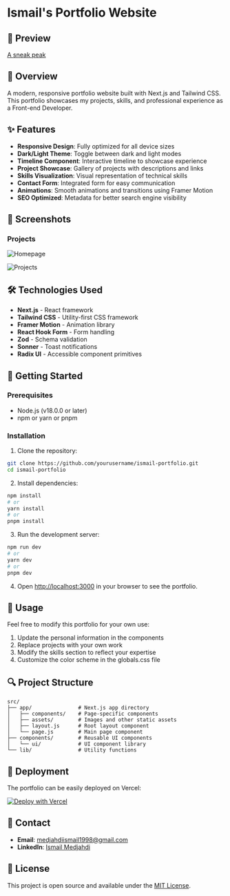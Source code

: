 # Ismail's Portfolio Website

## 🌟 Preview
  [A sneak peak](https://ismailshk.vercel.app/)
## 🌟 Overview

A modern, responsive portfolio website built with Next.js and Tailwind CSS. This portfolio showcases my projects, skills, and professional experience as a Front-end Developer.

## ✨ Features

- **Responsive Design**: Fully optimized for all device sizes
- **Dark/Light Theme**: Toggle between dark and light modes
- **Timeline Component**: Interactive timeline to showcase experience
- **Project Showcase**: Gallery of projects with descriptions and links
- **Skills Visualization**: Visual representation of technical skills
- **Contact Form**: Integrated form for easy communication
- **Animations**: Smooth animations and transitions using Framer Motion
- **SEO Optimized**: Metadata for better search engine visibility

## 📸 Screenshots


### Projects
![Homepage](https://i.ibb.co/4Vqx3ZV/image.png)

![Projects](https://i.ibb.co/xKJZv87H/image.jpg)

## 🛠️ Technologies Used

- **Next.js** - React framework
- **Tailwind CSS** - Utility-first CSS framework
- **Framer Motion** - Animation library
- **React Hook Form** - Form handling
- **Zod** - Schema validation
- **Sonner** - Toast notifications
- **Radix UI** - Accessible component primitives

## 🚀 Getting Started

### Prerequisites

- Node.js (v18.0.0 or later)
- npm or yarn or pnpm

### Installation

1. Clone the repository:
```bash
git clone https://github.com/yourusername/ismail-portfolio.git
cd ismail-portfolio
```

2. Install dependencies:
```bash
npm install
# or
yarn install
# or
pnpm install
```

3. Run the development server:
```bash
npm run dev
# or
yarn dev
# or
pnpm dev
```

4. Open [http://localhost:3000](http://localhost:3000) in your browser to see the portfolio.

## 📝 Usage

Feel free to modify this portfolio for your own use:

1. Update the personal information in the components
2. Replace projects with your own work
3. Modify the skills section to reflect your expertise
4. Customize the color scheme in the globals.css file

## 🔍 Project Structure

```
src/
├── app/               # Next.js app directory
│   ├── components/    # Page-specific components
│   ├── assets/        # Images and other static assets
│   ├── layout.js      # Root layout component
│   └── page.js        # Main page component
├── components/        # Reusable UI components
│   └── ui/            # UI component library
└── lib/               # Utility functions
```

## 🚢 Deployment

The portfolio can be easily deployed on Vercel:

[![Deploy with Vercel](https://vercel.com/button)](https://vercel.com/new/git/external?repository-url=https://github.com/yourusername/ismail-portfolio)

## 📧 Contact

- **Email**: medjahdiismail1998@gmail.com
- **LinkedIn**: [Ismail Medjahdi](https://www.linkedin.com/in/medjahdi-ismail-826a10257/)

## 📄 License

This project is open source and available under the [MIT License](LICENSE).
